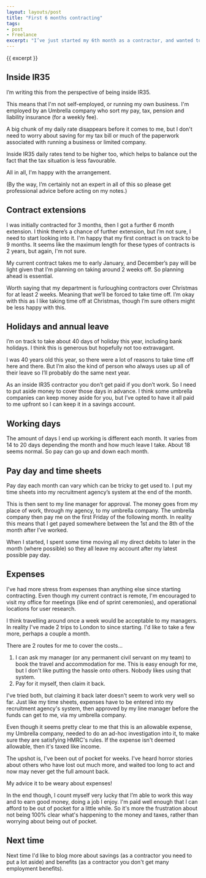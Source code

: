 ```yaml
---
layout: layouts/post
title: "First 6 months contracting"
tags:
- post
- Freelance
excerpt: "I’ve just started my 6th month as a contractor, and wanted to share some notes around the practicalities of being employed inside IR35."
---
```

{{ excerpt }}

## Inside IR35

I’m writing this from the perspective of being inside IR35.

This means that I'm not self-employed, or running my own business. I'm employed by an Umbrella company who sort my pay, tax, pension and liability insurance (for a weekly fee).

A big chunk of my daily rate disappears before it comes to me, but I don't need to worry about saving for my tax bill or much of the paperwork associated with running a business or limited company.

Inside IR35 daily rates tend to be higher too, which helps to balance out the fact that the tax situation is less favourable.

All in all, I'm happy with the arrangement.

(By the way, I’m certainly not an expert in all of this so please get professional advice before acting on my notes.)


## Contract extensions 

I was initially contracted for 3 months, then I got a further 6 month extension. I think there’s a chance of further extension, but I’m not sure, I need to start looking into it. I'm happy that my first contract is on track to be 9 months. It seems like the maximum length for these types of contracts is 2 years, but again, I'm not sure.

My current contract takes me to early January, and December’s pay will be light given that I’m planning on taking around 2 weeks off. So planning ahead is essential. 

Worth saying that my department is furloughing contractors over Christmas for at least 2 weeks. Meaning that we’ll be forced to take time off. I’m okay with this as I like taking time off at Christmas, though I’m sure others might be less happy with this. 

## Holidays and annual leave

I’m on track to take about 40 days of holiday this year, including bank holidays. I think this is generous but hopefully not too extravagant. 

I was 40 years old this year, so there were a lot of reasons to take time off here and there. But I’m also the kind of person who always uses up all of their leave so I’ll probably do the same next year.

As an inside IR35 contractor you don’t get paid if you don’t work. So I need to put aside money to cover those days in advance. I think some umbrella companies can keep money aside for you, but I’ve opted to have it all paid to me upfront so I can keep it in a savings account. 

## Working days

The amount of days I end up working is different each month. It varies from 14 to 20 days depending the month and how much leave I take. About 18 seems normal. So pay can go up and down each month.

## Pay day and time sheets

Pay day each month can vary which can be tricky to get used to. I put my time sheets into my recruitment agency’s system at the end of the month. 

This is then sent to my line manager for approval. The money goes from my place of work, through my agency, to my umbrella company. The umbrella company then pay me on the first Friday of the following month. In reality this means that I get payed somewhere between the 1st and the 8th of the month after I’ve worked. 

When I started, I spent some time moving all my direct debits to later in the month (where possible) so they all leave my account after my latest possible pay day.

## Expenses

I've had more stress from expenses than anything else since starting contracting. Even though my current contract is remote, I'm encouraged to visit my office for meetings (like end of sprint ceremonies), and operational locations for user research.

I think travelling around once a week would be acceptable to my managers. In reality I've made 2 trips to London to since starting. I'd like to take a few more, perhaps a couple a month.

There are 2 routes for me to cover the costs…

1. I can ask my manager (or any permanent civil servant on my team) to book the travel and accommodation for me. This is easy enough for me, but I don't like putting the hassle onto others. Nobody likes using that system.
2. Pay for it myself, then claim it back.

I've tried both, but claiming it back later doesn't seem to work very well so far. Just like my time sheets, expenses have to be entered into my recruitment agency's system, then approved by my line manager before the funds can get to me, via my umbrella company.

Even though it seems pretty clear to me that this is an allowable expense, my Umbrella company, needed to do an ad-hoc investigation into it, to make sure they are satisfying HMRC's rules. If the expense isn't deemed allowable, then it's taxed like income.

The upshot is, I've been out of pocket for weeks. I've heard horror stories about others who have lost out much more, and waited too long to act and now may never get the full amount back.

My advice it to be weary about expenses!

In the end though, I count myself very lucky that I’m able to work this way and to earn good money, doing a job I enjoy. I'm paid well enough that I can afford to be out of pocket for a little while. So it's more the frustration about not being 100% clear what's happening to the money and taxes, rather than worrying about being out of pocket.

## Next time

Next time I'd like to blog more about savings (as a contractor you need to put a lot aside) and benefits (as a contractor you don't get many employment benefits).